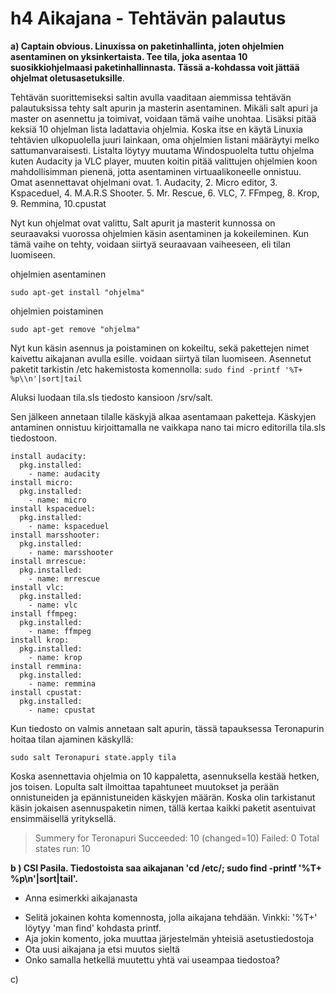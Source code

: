 # h4 Aikajana - Tehtävän palautus

**a) Captain obvious. Linuxissa on paketinhallinta, joten ohjelmien asentaminen on yksinkertaista. Tee tila, joka asentaa 10 suosikkiohjelmaasi paketinhallinnasta. Tässä a-kohdassa voit jättää ohjelmat oletusasetuksille**.

Tehtävän suorittemiseksi saltin avulla vaaditaan aiemmissa tehtävän palautuksissa tehty salt apurin ja masterin asentaminen. Mikäli salt apuri ja master on asennettu ja toimivat, voidaan tämä vaihe unohtaa. Lisäksi pitää keksiä 10 ohjelman lista ladattavia ohjelmia. Koska itse en käytä Linuxia tehtävien ulkopuolella juuri lainkaan, oma ohjelmien listani määräytyi melko sattumanvaraisesti. Listalta löytyy muutama Windospuolelta tuttu ohjelma kuten Audacity ja VLC player, muuten koitin pitää valittujen ohjelmien koon mahdollisimman pienenä, jotta asentaminen virtuaalikoneelle onnistuu. Omat asennettavat ohjelmani ovat. 1. Audacity, 2. Micro editor, 3. Kspaceduel, 4. M.A.R.S Shooter. 5. Mr. Rescue, 6. VLC, 7. FFmpeg, 8. Krop, 9. Remmina, 10.cpustat

Nyt kun ohjelmat ovat valittu, Salt apurit ja masterit kunnossa on seuraavaksi vuorossa ohjelmien käsin asentaminen ja kokeileminen. 
Kun tämä vaihe on tehty, voidaan siirtyä seuraavaan vaiheeseen, eli tilan luomiseen. 

ohjelmien asentaminen
```
sudo apt-get install "ohjelma" 
```
ohjelmien poistaminen 
```
sudo apt-get remove "ohjelma"
```

Nyt kun käsin asennus ja poistaminen on kokeiltu, sekä pakettejen nimet kaivettu aikajanan avulla esille. voidaan siirtyä tilan luomiseen. 
Asennetut paketit tarkistin  /etc hakemistosta komennolla:  `sudo find -printf '%T+ %p\\n'|sort|tail`

Aluksi luodaan tila.sls tiedosto kansioon /srv/salt. 

Sen jälkeen annetaan tilalle käskyjä alkaa asentamaan paketteja. Käskyjen antaminen onnistuu kirjoittamalla ne vaikkapa nano tai micro editorilla tila.sls tiedostoon.
```
install audacity:
  pkg.installed:
    - name: audacity
install micro:
  pkg.installed:
    - name: micro
install kspaceduel:
  pkg.installed:
    - name: kspaceduel
install marsshooter:
  pkg.installed:
    - name: marsshooter
install mrrescue:
  pkg.installed:
    - name: mrrescue
install vlc:
  pkg.installed:
    - name: vlc
install ffmpeg:
  pkg.installed:
    - name: ffmpeg
install krop:
  pkg.installed:
    - name: krop
install remmina:
  pkg.installed:
    - name: remmina
install cpustat:
  pkg.installed:
    - name: cpustat
```
Kun tiedosto on valmis annetaan salt apurin, tässä tapauksessa Teronapurin hoitaa tilan ajaminen käskyllä:
```
sudo salt Teronapuri state.apply tila
```
Koska asennettavia ohjelmia on 10 kappaletta, asennuksella kestää hetken, jos toisen. Lopulta salt ilmoittaa tapahtuneet muutokset ja perään onnistuneiden ja epännistuneiden käskyjen määrän. Koska olin tarkistanut käsin jokaisen asennuspaketin nimen, tällä kertaa kaikki paketit asentuivat ensimmäisellä yrityksellä. 

> Summery for Teronapuri
>Succeeded: 10 (changed=10)
> Failed:          0
> Total states run:                10

**b ) CSI Pasila. Tiedostoista saa aikajanan 'cd /etc/; sudo find -printf '%T+ %p\\n'|sort|tail'.**
*   Anna esimerkki aikajanasta
> 

*   Selitä jokainen kohta komennosta, jolla aikajana tehdään. Vinkki: '%T+' löytyy 'man find' kohdasta printf.
*   Aja jokin komento, joka muuttaa järjestelmän yhteisiä asetustiedostoja
*   Ota uusi aikajana ja etsi muutos sieltä
*   Onko samalla hetkellä muutettu yhtä vai useampaa tiedostoa?


c)
